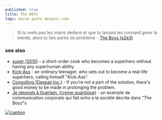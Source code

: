 ```yaml
---
published: true
title: The BOYS
tags: movie quote despair.com
---
```

> Si tu mets pas les mains dedans et que tu laisses les connard gerer la merde, alors tu fais partie du problème - [The Boys (s2e3)](https://en.wikipedia.org/wiki/The_Boys_(TV_series))

### see also
- [super (2010)](https://en.wikipedia.org/wiki/Super_(2010_American_film)) - a short-order cook who becomes a superhero without having any superhuman ability
- [Kick-Ass](https://en.wikipedia.org/wiki/Kick-Ass_(film)) - an ordinary teenager, who sets out to become a real-life superhero, calling himself "Kick-Ass".
- [Consulting (Despair,Inc.)](https://despair.com/products/consulting?_pos=2&_sid=145e3cf6c&_ss=r) - If you're not a part of the solution, there's good money to be made in prolonging the problem.
- [Je réponds à Guerlain.  (creme quantique)](https://www.youtube.com/watch?v=Zm_73njTSWE) - un example de communication corporate qui fait echo a la société decrite dans "The Boyz"s

[![caption](https://external-content.duckduckgo.com/iu/?u=https%3A%2F%2Fwallpaperaccess.com%2Ffull%2F4827940.jpg&f=1&nofb=1&ipt=7732f28d32f1fce836b0f4ac4315e95f502ac731de568867621dfdc5f3a79b85&ipo=images)](https://duckduckgo.com/?q=the+boys+protector+wallpaper&t=lm&iar=images&iax=images&ia=images&iai=https%3A%2F%2Fwallpaperaccess.com%2Ffull%2F4827940.jpg)
